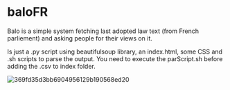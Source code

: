 # baloFR
Balo is a simple system fetching last adopted law text (from French parliement) and asking people for their views on it.

Is just a .py script using beautifulsoup library, an index.html, some CSS and .sh scripts to parse the output.
You need to execute the parScript.sh before adding the .csv to index folder.



![369fd35d3bb6904956129b190568ed20](https://user-images.githubusercontent.com/58698688/138433517-96dfa3fd-a7e0-4816-bd19-dada349925ef.png)

